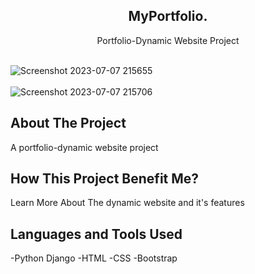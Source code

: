 
<p align="center">
  <h2 align="center">MyPortfolio.</h2>
  <p align="center">
    Portfolio-Dynamic Website Project
    <br/>
    <br/>
  </p>
</p>

![Screenshot 2023-07-07 215655](https://github.com/amal-jith/project-portfolio/assets/123450863/37cace0d-001c-460d-a9fd-5038a0f2492f) <br><br>
![Screenshot 2023-07-07 215706](https://github.com/amal-jith/project-portfolio/assets/123450863/fb8d77a8-1303-4857-b743-e2c6306e750b)

## About The Project
A portfolio-dynamic website project


## How This Project Benefit Me?
Learn More About The dynamic website and it's features



## Languages and Tools Used
-Python Django
-HTML
-CSS
-Bootstrap 


